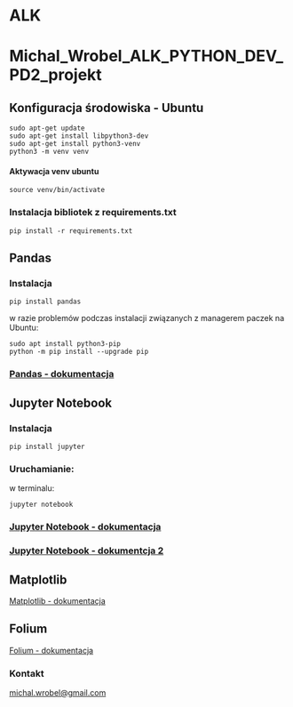 
# ALK 
# Michal_Wrobel_ALK_PYTHON_DEV_PD2_projekt


## Konfiguracja środowiska - Ubuntu
````
sudo apt-get update
sudo apt-get install libpython3-dev
sudo apt-get install python3-venv
python3 -m venv venv
````
#### Aktywacja venv ubuntu
````
source venv/bin/activate
````
### Instalacja bibliotek z requirements.txt
```pip install -r requirements.txt```

## Pandas 
### Instalacja
````
pip install pandas
````
w razie problemów podczas instalacji związanych z managerem paczek na Ubuntu:
````
sudo apt install python3-pip
python -m pip install --upgrade pip
````
### [Pandas - dokumentacja](https://pandas.pydata.org/docs/reference/index.html)

## Jupyter Notebook
### Instalacja
```
pip install jupyter
```
### Uruchamianie:
w terminalu:
```
jupyter notebook
```
### [Jupyter Notebook - dokumentacja](https://jupyter-notebook-beginner-guide.readthedocs.io/en/latest/what_is_jupyter.html)
### [Jupyter Notebook - dokumentcja 2](https://jupyter-notebook.readthedocs.io/en/latest/notebook.html#opening-notebooks)


## Matplotlib

[Matplotlib - dokumentacja](https://matplotlib.org/stable/gallery/index.html)

## Folium

[Folium - dokumentacja](https://python-visualization.github.io/folium/latest/)


### Kontakt
michal.wrobel@gmail.com
